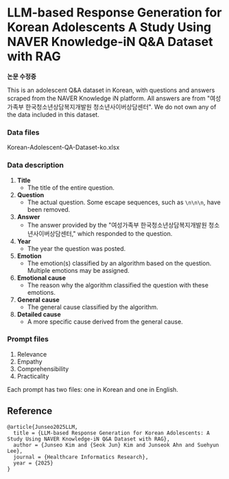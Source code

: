 # LLM-based Response Generation for Korean Adolescents A Study Using NAVER Knowledge-iN Q&A Dataset with RAG

**논문 수정중** 

This is an adolescent Q&A dataset in Korean, with questions and answers scraped from the NAVER Knowledge iN platform.
All answers are from "여성가족부 한국청소년상담복지개발원 청소년사이버상담센터".
We do not own any of the data included in this dataset.

### Data files
Korean-Adolescent-QA-Dataset-ko.xlsx

### Data description
1. **Title**  
   - The title of the entire question.
2. **Question**  
   - The actual question. Some escape sequences, such as `\n\n\n`, have been removed.
3. **Answer**  
   - The answer provided by the "여성가족부 한국청소년상담복지개발원 청소년사이버상담센터," which responded to the question.
4. **Year**  
   - The year the question was posted.
5. **Emotion**  
   - The emotion(s) classified by an algorithm based on the question. Multiple emotions may be assigned.
6. **Emotional cause**  
   - The reason why the algorithm classified the question with these emotions.
7. **General cause**  
   - The general cause classified by the algorithm.
8. **Detailed cause**  
   - A more specific cause derived from the general cause.

### Prompt files
1. Relevance 
2. Empathy
3. Comprehensibility
4. Practicality

Each prompt has two files: one in Korean and one in English.

## Reference
```
@article{Junseo2025LLM,
  title = {LLM-based Response Generation for Korean Adolescents: A Study Using NAVER Knowledge-iN Q&A Dataset with RAG},
  author = {Junseo Kim and {Seok Jun} Kim and Junseok Ahn and Suehyun Lee},
  journal = {Healthcare Informatics Research},
  year = {2025}
}

```
